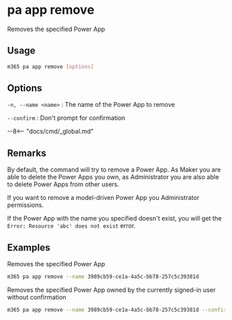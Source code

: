 # pa app remove

Removes the specified Power App

## Usage

```sh
m365 pa app remove [options]
```

## Options

`-n, --name <name>`
: The name of the Power App to remove

`--confirm`
: Don't prompt for confirmation

--8<-- "docs/cmd/_global.md"

## Remarks

By default, the command will try to remove a Power App. As Maker you are able to delete the Power Apps you own, as Administrator you are also able to delete Power Apps from other users.

If you want to remove a model-driven Power App you Administrator permissions.

If the Power App with the name you specified doesn't exist, you will get the `Error: Resource 'abc' does not exist` error.

## Examples

Removes the specified Power App

```sh
m365 pa app remove --name 3989cb59-ce1a-4a5c-bb78-257c5c39381d
```

Removes the specified Power App owned by the currently signed-in user without confirmation

```sh
m365 pa app remove --name 3989cb59-ce1a-4a5c-bb78-257c5c39381d --confirm
```
